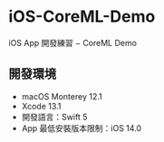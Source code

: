 # iOS-CoreML-Demo

iOS App 開發練習 − CoreML Demo

## 開發環境
* macOS Monterey 12.1
* Xcode 13.1
* 開發語言：Swift 5
* App 最低安裝版本限制：iOS 14.0
